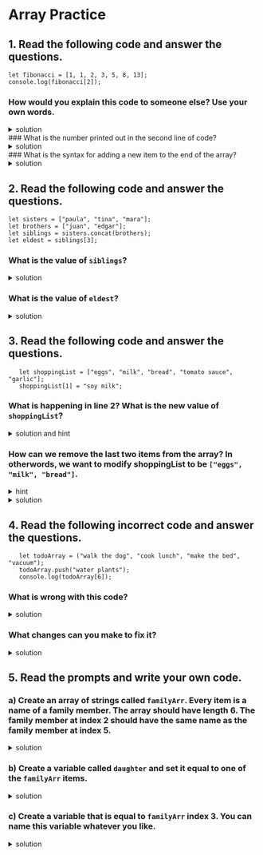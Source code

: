 # Array Practice

## 1. Read the following code and answer the questions.

```
let fibonacci = [1, 1, 2, 3, 5, 8, 13];
console.log(fibonacci[2]);
```

### How would you explain this code to someone else? Use your own words.

<details>
<summary>solution</summary>
<br>
  In line 1, we create an array of numbers called fibonacci. In line 2 we print out the item at index 2.
</details>
### What is the number printed out in the second line of code?
<details>
<summary>solution</summary>
<br>
  The item at index 2 happens to also be `2`.
</details>
### What is the syntax for adding a new item to the end of the array?

<details>
<summary>solution</summary>
<br>
 `fibonacci.push(newNumber);` where `newNumber` is a number.
  You can read about `.push()` and other the Array methods on <a href="https://developer.mozilla.org/en-US/docs/Web/JavaScript/Reference/Global_Objects/Array">MDN</a>.
</details>

## 2. Read the following code and answer the questions.

```
let sisters = ["paula", "tina", "mara"];
let brothers = ["juan", "edgar"];
let siblings = sisters.concat(brothers);
let eldest = siblings[3];
```

### What is the value of `siblings`?

<details>
<summary>solution</summary>
<br>
  In line 3, we use the Array.concat() method to combine the two arrays. Thus, the value of siblings is `["paula", "tina", "mara", "juan", "edgar"]`. You can read about `.concat()` and other the Array methods on <a href="https://developer.mozilla.org/en-US/docs/Web/JavaScript/Reference/Global_Objects/Array">MDN</a>.
</details>

### What is the value of `eldest`?

<details>
<summary>solution</summary>
<br>
  In line 4 we create a variable called `eldest` which is equal to the item in `siblings` at index 3, i.e. `"mara"`.
</details>

## 3. Read the following code and answer the questions.

```
   let shoppingList = ["eggs", "milk", "bread", "tomato sauce", "garlic"];
   shoppingList[1] = "soy milk";
```

### What is happening in line 2? What is the new value of `shoppingList`?

<details>
<summary>solution and hint</summary>
<br>
  In line 2 we set a new value at index 1 of `shoppingList`. Thus `shoppingList` now looks like this: `["eggs", "soy milk", "bread", "tomato sauce", "garlic"]`.
</details>

### How can we remove the last two items from the array? In otherwords, we want to modify shoppingList to be `["eggs", "milk", "bread"]`.

<details>
<summary>hint</summary>
<br>
  HINT: There are several ways to do this. On a google search of "remove last two items of array js", the first results speak of <a href="https://developer.mozilla.org/en-US/docs/Web/JavaScript/Reference/Global_Objects/Array/pop">Array.pop()</a> and <a href="https://developer.mozilla.org/en-US/docs/Web/JavaScript/Reference/Global_Objects/Array/splice">Array.splice()</a>. Try searching these before you look at final solution.
</details>

<details>
<summary>solution</summary>
<br>
  Using `Array.pop()`: .pop() removes the last item of an array, so you could have to repeat `shoppingList.pop();` twice.
  Using `Array.splice()`: .splice() has several options for syntax. Here we can use two parameters which represent starting index and delete count like so: shoppingList.splice(startIndex, deleteCount). Since we want to delete the last 2 items, we have to start at index 2 and delete 2 items: `shoppingList.splice(2, 2);`
</details>

## 4. Read the following incorrect code and answer the questions.

```
   let todoArray = ("walk the dog", "cook lunch", "make the bed", "vacuum");
   todoArray.push("water plants");
   console.log(todoArray[6]);
```

### What is wrong with this code?

<details>
<summary>solution</summary>
<br>
  In the line 1, we see incorrect array declaration with parentheses `()` instead of square brackets `[]`.
  The last line returns an error because we are trying to print an item at index 6. But the highest index is 5, so this is undefined.
</details>

### What changes can you make to fix it?

<details>
<summary>solution</summary>
<br>
Add square brackets and use an index that is within the range of this array.
  ```
  let todoArray = ["walk the dog", "cook lunch", "make the bed", "vacuum"];
  todoArray.push("water plants");
  console.log(todoArray[5]);
  ```
</details>

## 5. Read the prompts and write your own code.

### a) Create an array of strings called `familyArr`. Every item is a name of a family member. The array should have length 6. The family member at index 2 should have the same name as the family member at index 5.

<details>
<summary>solution</summary>
<br>

```
let familyArr = ["Gina", "Farah", "Ari", "Stephen", "Ari", "Ralph"];
```

</details>

### b) Create a variable called `daughter` and set it equal to one of the `familyArr` items.

<details>
<summary>solution</summary>
<br>
```
let familyArr = ["Gina", "Farah", "Ari", "Stephen", "Ari", "Ralph"];
let daughter = familyArr[0];
```
</details>

### c) Create a variable that is equal to `familyArr` index 3. You can name this variable whatever you like.

<details>
<summary>solution</summary>
<br>
```
let familyArr = ["Gina", "Farah", "Ari", "Stephen", "Ari", "Ralph"];
let daughter = familyArr[0];
let grandfather = familyArr[3];
```
</details>
